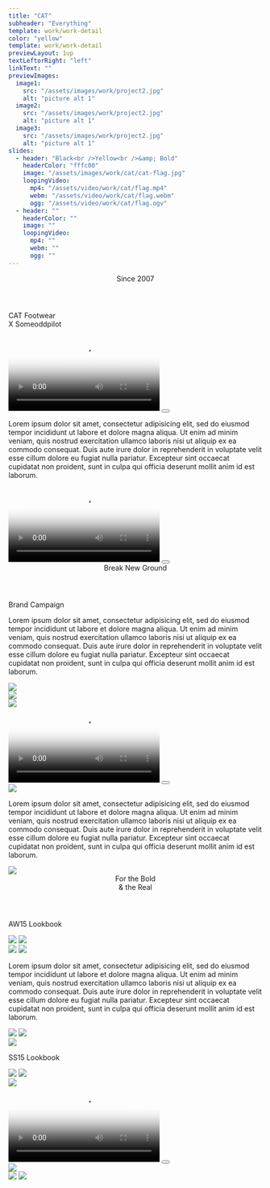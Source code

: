 ```yaml
---
title: "CAT"
subheader: "Everything"
template: work/work-detail
color: "yellow"
template: work/work-detail
previewLayout: 1up
textLeftorRight: "left"
linkText: ""
previewImages:
  image1:
    src: "/assets/images/work/project2.jpg"
    alt: "picture alt 1"
  image2:
    src: "/assets/images/work/project2.jpg"
    alt: "picture alt 1"
  image3:
    src: "/assets/images/work/project2.jpg"
    alt: "picture alt 1"
slides:
  - header: "Black<br />Yellow<br />&amp; Bold"
    headerColor: "fffc00"
    image: "/assets/images/work/cat/cat-flag.jpg"
    loopingVideo:
      mp4: "/assets/video/work/cat/flag.mp4"
      webm: "/assets/video/work/cat/flag.webm"
      ogg: "/assets/video/work/cat/flag.ogv"
  - header: ""
    headerColor: ""
    image: ""
    loopingVideo:
      mp4: ""
      webm: ""
      ogg: ""
---
```


<section class="full work-section cat-work-section-1">
  <header class="contained work-section-header">Since 2007</header>
  <p class="contained work-section-subheader">CAT Footwear<br />X Someoddpilot</p>
  <div class="contained-smaller">
    <div class="video-wrapper work-section-video" ng-controller="videoController" ng-class="class" ng-click="toggleClass()">
      <video class="full" poster="/assets/images/work/cat/top-video-1-poster.jpg">
        <source src="https://s3-us-west-2.amazonaws.com/sop-viv/viv-animation.mp4" type="video/mp4; codecs=avc1.42E01E,mp4a.40.2">
        <source src="https://s3-us-west-2.amazonaws.com/sop-viv/viv-animation.webm" type="video/webm; codecs=vp8,vorbis">
        <source src="https://s3-us-west-2.amazonaws.com/sop-viv/viv-animation.ogv">
        <img src="/assets/images/work/cat/top-video-1-poster.jpg" alt="" class="full" />
      </video>
      <button class="video-play"></button>
    </div>
    <p class="work-section-body">
      Lorem ipsum dolor sit amet, consectetur adipisicing elit, sed do eiusmod
      tempor incididunt ut labore et dolore magna aliqua. Ut enim ad minim veniam,
      quis nostrud exercitation ullamco laboris nisi ut aliquip ex ea commodo
      consequat. Duis aute irure dolor in reprehenderit in voluptate velit esse
      cillum dolore eu fugiat nulla pariatur. Excepteur sint occaecat cupidatat non
      proident, sunt in culpa qui officia deserunt mollit anim id est laborum.
    </p>
    <div class="video-wrapper work-section-video" ng-controller="videoController" ng-class="class" ng-click="toggleClass()">
      <video class="full" poster="/assets/images/work/cat/top-video-1-poster.jpg">
        <source src="https://s3-us-west-2.amazonaws.com/sop-viv/viv-animation.mp4" type="video/mp4; codecs=avc1.42E01E,mp4a.40.2">
        <source src="https://s3-us-west-2.amazonaws.com/sop-viv/viv-animation.webm" type="video/webm; codecs=vp8,vorbis">
        <source src="https://s3-us-west-2.amazonaws.com/sop-viv/viv-animation.ogv">
        <img src="/assets/images/work/cat/top-video-1-poster.jpg" alt="" class="full" />
      </video>
      <button class="video-play"></button>
    </div>
  </div>
</section>

<section class="full work-section cat-work-section-2">
  <header class="contained work-section-header">Break New Ground</header>
  <p class="contained work-section-subheader">Brand Campaign</p>
  <div class="contained-smaller">
    <p class="work-section-body">
      Lorem ipsum dolor sit amet, consectetur adipisicing elit, sed do eiusmod
      tempor incididunt ut labore et dolore magna aliqua. Ut enim ad minim veniam,
      quis nostrud exercitation ullamco laboris nisi ut aliquip ex ea commodo
      consequat. Duis aute irure dolor in reprehenderit in voluptate velit esse
      cillum dolore eu fugiat nulla pariatur. Excepteur sint occaecat cupidatat non
      proident, sunt in culpa qui officia deserunt mollit anim id est laborum.
    </p>
  </div>
  <div class="contained">
    <img src="/assets/images/work/cat/girl-standing.jpg" class="third right" />
  </div>
  <img src="/assets/images/work/cat/large-guy.jpg" class="full work-section-image" />
  <div class="contained">
    <img src="/assets/images/work/cat/guy-standing.jpg" class="third left" />
    <div class="video-wrapper work-section-video right half" ng-controller="videoController" ng-class="class" ng-click="toggleClass()">
      <video class="full" poster="/assets/images/work/cat/street-wear-poster.jpg">
        <source src="https://s3-us-west-2.amazonaws.com/sop-viv/viv-animation.mp4" type="video/mp4; codecs=avc1.42E01E,mp4a.40.2">
        <source src="https://s3-us-west-2.amazonaws.com/sop-viv/viv-animation.webm" type="video/webm; codecs=vp8,vorbis">
        <source src="https://s3-us-west-2.amazonaws.com/sop-viv/viv-animation.ogv">
        <img src="/assets/images/work/cat/street-wear-poster.jpg" alt="" class="full" />
      </video>
      <button class="video-play"></button>
    </div>
    <img src="/assets/images/work/cat/fashion-ad.jpg" class="contained work-section-image" />
    <div class="contained-smaller">
      <p class="half work-section-body">
        Lorem ipsum dolor sit amet, consectetur adipisicing elit, sed do eiusmod
        tempor incididunt ut labore et dolore magna aliqua. Ut enim ad minim veniam,
        quis nostrud exercitation ullamco laboris nisi ut aliquip ex ea commodo
        consequat. Duis aute irure dolor in reprehenderit in voluptate velit esse
        cillum dolore eu fugiat nulla pariatur. Excepteur sint occaecat cupidatat non
        proident, sunt in culpa qui officia deserunt mollit anim id est laborum.
      </p>
    </div>
    <img src="/assets/images/work/cat/aw-book.jpg" class="full work-section-image" />
  </div>
</section>

<section class="full work-section cat-work-section-3">
  <header class="contained work-section-header">For the Bold <br />&amp; the Real</header>
  <p class="contained work-section-subheader">AW15 Lookbook</p>
  <div class="contained">
    <div class="left half">
      <img src="/assets/images/work/cat/girl-on-toes.jpg" class="contained-smaller work-section-image" />
      <img src="/assets/images/work/cat/fashion-video-poster.jpg" class="full work-section-image" />
    </div>
    <div class="right half">
      <img src="/assets/images/work/cat/grey-boots.jpg" class="full" />
      <img src="/assets/images/work/cat/girl-jumping.jpg" class="full" />
      <p class="work-section-body">
      Lorem ipsum dolor sit amet, consectetur adipisicing elit, sed do eiusmod
      tempor incididunt ut labore et dolore magna aliqua. Ut enim ad minim veniam,
      quis nostrud exercitation ullamco laboris nisi ut aliquip ex ea commodo
      consequat. Duis aute irure dolor in reprehenderit in voluptate velit esse
      cillum dolore eu fugiat nulla pariatur. Excepteur sint occaecat cupidatat non
      proident, sunt in culpa qui officia deserunt mollit anim id est laborum.
      </p>
    </div>
  <img src="/assets/images/work/cat/large-girl-boots.jpg" class="full work-section-image" />
  <img src="/assets/images/work/cat/neon-sign.jpg" class="contained-smaller work-section-image" />
  </div>
  <img src="/assets/images/work/cat/girl-at-party.jpg" class="full work-section-image" />
  <p class="contained work-section-subheader">SS15 Lookbook</p>
  <img src="/assets/images/work/cat/ss-book.jpg" class="contained work-section-image" />
  <img src="/assets/images/work/cat/girl-at-concert.jpg" class="full work-section-image" />
  <div class="contained">
    <img src="/assets/images/work/cat/girl-with-sunglasses.jpg" class="full add-lr-margin work-section-image" />
    <div class="left sixty">
      <div class="video-wrapper work-section-video full" ng-controller="videoController" ng-class="class" ng-click="toggleClass()">
        <video class="full" poster="/assets/images/work/cat/girl-pool-poster.jpg">
          <source src="https://s3-us-west-2.amazonaws.com/sop-viv/viv-animation.mp4" type="video/mp4; codecs=avc1.42E01E,mp4a.40.2">
          <source src="https://s3-us-west-2.amazonaws.com/sop-viv/viv-animation.webm" type="video/webm; codecs=vp8,vorbis">
          <source src="https://s3-us-west-2.amazonaws.com/sop-viv/viv-animation.ogv">
          <img src="/assets/images/work/cat/girl-pool-poster.jpg" alt="" class="full" />
        </video>
        <button class="video-play"></button>
      </div>
      <img src="/assets/images/work/cat/white-sandals.jpg" class="full work-section-image" />
    </div>
    <div class="right sixty right-align">
      <img src="/assets/images/work/cat/guy-girl-car.jpg" class="eighty no-lr-margin work-section-image" />
      <img src="/assets/images/work/cat/guy-handstand.jpg" class="full work-section-image" />
    </div>
  </div>
</section>
